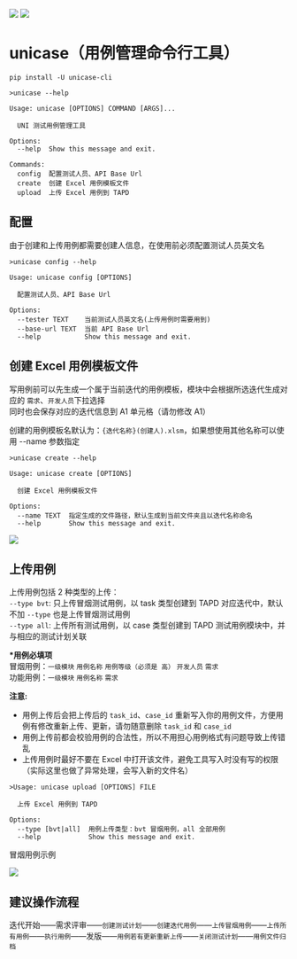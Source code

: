 ![](https://shields.mitmproxy.org/pypi/v/unicase-cli.svg) ![](https://shields.mitmproxy.org/pypi/pyversions/unicase-cli.svg)
# unicase（用例管理命令行工具）

`pip install -U unicase-cli`

```
>unicase --help

Usage: unicase [OPTIONS] COMMAND [ARGS]...

  UNI 测试用例管理工具

Options:
  --help  Show this message and exit.

Commands:
  config  配置测试人员、API Base Url
  create  创建 Excel 用例模板文件
  upload  上传 Excel 用例到 TAPD
```

## 配置
由于创建和上传用例都需要创建人信息，在使用前必须配置测试人员英文名
```
>unicase config --help 
         
Usage: unicase config [OPTIONS]

  配置测试人员、API Base Url

Options:
  --tester TEXT    当前测试人员英文名(上传用例时需要用到)
  --base-url TEXT  当前 API Base Url
  --help           Show this message and exit.
```


## 创建 Excel 用例模板文件
写用例前可以先生成一个属于当前迭代的用例模板，模块中会根据所选迭代生成对应的 `需求`、`开发人员`下拉选择  
同时也会保存对应的迭代信息到 A1 单元格（请勿修改 A1）  

创建的用例模板名默认为：`{迭代名称}(创建人).xlsm`，如果想使用其他名称可以使用 --name 参数指定 
```
>unicase create --help  

Usage: unicase create [OPTIONS]

  创建 Excel 用例模板文件

Options:
  --name TEXT  指定生成的文件路径，默认生成到当前文件夹且以迭代名称命名
  --help       Show this message and exit.
```
![](https://img.mocobk.cn/20210223102451898487.png)

## 上传用例
上传用例包括 2 种类型的上传：  
`--type bvt`: 只上传冒烟测试用例，以 task 类型创建到 TAPD 对应迭代中，默认不加 `--type` 也是上传冒烟测试用例  
`--type all`: 上传所有测试用例，以 case 类型创建到 TAPD 测试用例模块中，并与相应的测试计划关联  

**\*用例必填项**  
冒烟用例：`一级模块`	`用例名称`	`用例等级（必须是 高）`	`开发人员`	`需求`  
功能用例：`一级模块`	`用例名称`	`需求`  

**注意:**  
* 用例上传后会把上传后的 `task_id`、`case_id` 重新写入你的用例文件，方便用例有修改重新上传、更新，请勿随意删除 `task_id` 和 `case_id`  
* 用例上传前都会校验用例的合法性，所以不用担心用例格式有问题导致上传错乱
* 上传用例时最好不要在 Excel 中打开该文件，避免工具写入时没有写的权限（实际这里也做了异常处理，会写入新的文件名）

```
>Usage: unicase upload [OPTIONS] FILE

  上传 Excel 用例到 TAPD

Options:
  --type [bvt|all]  用例上传类型：bvt 冒烟用例，all 全部用例
  --help            Show this message and exit.
```
冒烟用例示例

![](https://img.mocobk.cn/20210303142531279308.png!/fh/500)

## 建议操作流程
迭代开始——需求评审——`创建测试计划`——`创建迭代用例`——`上传冒烟用例`——`上传所有用例`——`执行用例`——发版——`用例若有更新重新上传`——`关闭测试计划`——`用例文件归档`

